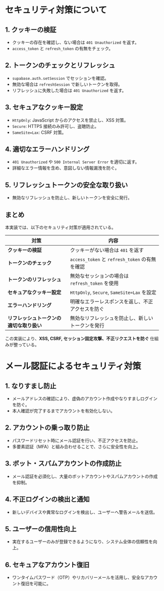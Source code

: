 # セキュリティ対策について

## 1. クッキーの検証

- クッキーの存在を確認し、ない場合は `401 Unauthorized` を返す。
- `access_token` と `refresh_token` の有無をチェック。

## 2. トークンのチェックとリフレッシュ

- `supabase.auth.setSession` でセッションを確認。
- 無効な場合は `refreshSession` で新しいトークンを取得。
- リフレッシュに失敗した場合は `401 Unauthorized` を返す。

## 3. セキュアなクッキー設定

- `HttpOnly`: JavaScript からのアクセスを禁止し、XSS 対策。
- `Secure`: HTTPS 接続のみ許可し、盗聴防止。
- `SameSite=Lax`: CSRF 対策。

## 4. 適切なエラーハンドリング

- `401 Unauthorized` や `500 Internal Server Error` を適切に返す。
- 詳細なエラー情報を含め、意図しない情報漏洩を防ぐ。

## 5. リフレッシュトークンの安全な取り扱い

- 無効なリフレッシュを防止し、新しいトークンを安全に発行。

## まとめ

本実装では、以下のセキュリティ対策が適用されている。

| **対策**                                 | **内容**                                         |
| ---------------------------------------- | ------------------------------------------------ |
| **クッキーの検証**                       | クッキーがない場合は `401` を返す                |
| **トークンのチェック**                   | `access_token` と `refresh_token` の有無を確認   |
| **トークンのリフレッシュ**               | 無効なセッションの場合は `refresh_token` を使用  |
| **セキュアなクッキー設定**               | `HttpOnly`, `Secure`, `SameSite=Lax` を設定      |
| **エラーハンドリング**                   | 明確なエラーレスポンスを返し、不正アクセスを防ぐ |
| **リフレッシュトークンの適切な取り扱い** | 無効なリフレッシュを防止し、新しいトークンを発行 |

この実装により、**XSS, CSRF, セッション固定攻撃、不正リクエストを防ぐ** 仕組みが整っている。

# メール認証によるセキュリティ対策

## 1. なりすまし防止

- メールアドレスの確認により、虚偽のアカウント作成やなりすましログインを防ぐ。
- 本人確認が完了するまでアカウントを有効化しない。

## 2. アカウントの乗っ取り防止

- パスワードリセット時にメール認証を行い、不正アクセスを防止。
- 多要素認証（MFA）と組み合わせることで、さらに安全性を向上。

## 3. ボット・スパムアカウントの作成防止

- メール認証を必須化し、大量のボットアカウントやスパムアカウントの作成を抑制。

## 4. 不正ログインの検出と通知

- 新しいデバイスや異常なログインを検出し、ユーザーへ警告メールを送信。

## 5. ユーザーの信用性向上

- 実在するユーザーのみが登録できるようになり、システム全体の信頼性を向上。

## 6. セキュアなアカウント復旧

- ワンタイムパスワード（OTP）やリカバリーメールを活用し、安全なアカウント復旧を可能に。
